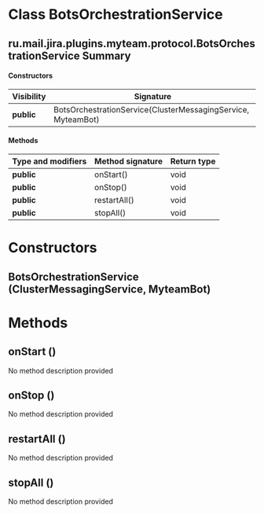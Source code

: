 Class BotsOrchestrationService
==============================
ru.mail.jira.plugins.myteam.protocol.BotsOrchestrationService
Summary
-------
#### Constructors
| Visibility | Signature                                                    |
| ---------- | ------------------------------------------------------------ |
| **public** | BotsOrchestrationService(ClusterMessagingService, MyteamBot) |
#### Methods
| Type and modifiers | Method signature | Return type |
| ------------------ | ---------------- | ----------- |
| **public**         | onStart()        | void        |
| **public**         | onStop()         | void        |
| **public**         | restartAll()     | void        |
| **public**         | stopAll()        | void        |

Constructors
============
BotsOrchestrationService (ClusterMessagingService, MyteamBot)
-------------------------------------------------------------


Methods
=======
onStart ()
----------
No method description provided

onStop ()
---------
No method description provided

restartAll ()
-------------
No method description provided

stopAll ()
----------
No method description provided


